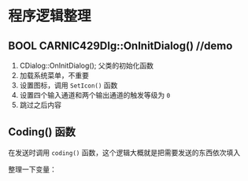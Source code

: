 # 程序逻辑整理

## BOOL CARNIC429Dlg::OnInitDialog()  //demo

1. CDialog::OnInitDialog(); 父类的初始化函数
2. 加载系统菜单，不重要
2. 设置图标，调用 `SetIcon()` 函数
2. 设置四个输入通道和两个输出通道的触发等级为 `0`
2. 跳过之后内容

## Coding() 函数

在发送时调用 `coding()` 函数，这个逻辑大概就是把需要发送的东西依次填入

整理一下变量：
